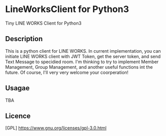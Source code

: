 LineWorksClient for Python3
====
Tiny LINE WORKS Client for Python3

## Description
This is a python client for LINE WORKS.
In current implementation, you can initiate LINE WORKS client with JWT Token,
get the server token, and send Text Message to specidied room.
I'm thinking to try to implement Member Management, Group Management, and another useful functions int the future.
Of course, I'll very very welcome your coorperation!

## Usagae
TBA

## Licence
[GPL] https://www.gnu.org/licenses/gpl-3.0.html